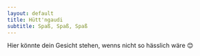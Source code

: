 ```yaml
---
layout: default
title: Hütt'ngaudi
subtitle: Spaß, Spaß, Spaß
---
```


Hier könnte dein Gesicht stehen, wenns nicht so hässlich wäre 😊